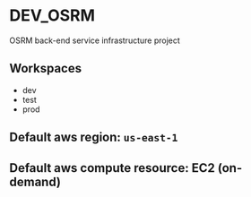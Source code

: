 # **DEV_OSRM**

OSRM back-end service infrastructure project

## **Workspaces**

* dev
* test
* prod

## **Default aws region**: `us-east-1`
## **Default aws compute resource**: EC2 (on-demand)

